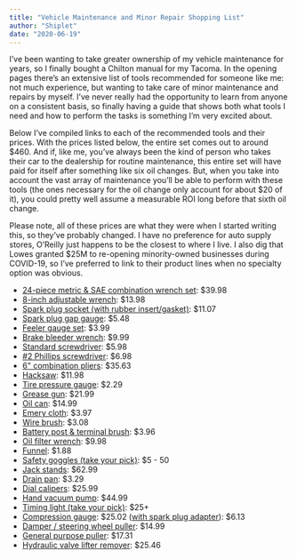 ```yaml
---
title: "Vehicle Maintenance and Minor Repair Shopping List"
author: "Shiplet"
date: "2020-06-19"
---
```


I’ve been wanting to take greater ownership of my vehicle maintenance for years, so I finally bought a Chilton manual for my Tacoma. In the opening pages there’s an extensive list of tools recommended for someone like me: not much experience, but wanting to take care of minor maintenance and repairs by myself. I’ve never really had the opportunity to learn from anyone on a consistent basis, so finally having a guide that shows both what tools I need and how to perform the tasks is something I’m very excited about.

Below I’ve compiled links to each of the recommended tools and their prices. With the prices listed below, the entire set comes out to around $460. And if, like me, you’ve always been the kind of person who takes their car to the dealership for routine maintenance, this entire set will have paid for itself after something like six oil changes. But, when you take into account the vast array of maintenance you’ll be able to perform with these tools (the ones necessary for the oil change only account for about $20 of it), you could pretty well assume a measurable ROI long before that sixth oil change.

Please note, all of these prices are what they were when I started writing this, so they’ve probably changed. I have no preference for auto supply stores, O’Reilly just happens to be the closest to where I live. I also dig that Lowes granted $25M to re-opening minority-owned businesses during COVID-19, so I’ve preferred to link to their product lines when no specialty option was obvious.

- [24-piece metric &amp; SAE combination wrench set](https://www.lowes.com/pd/Kobalt-24-Piece-12-Point-Metric-and-Standard-SAE-Standard-Combination-Wrench-Set/1000372003): $39.98
- [8-inch adjustable wrench](https://www.lowes.com/pd/CRAFTSMAN-8-in-Steel-Adjustable-Wrench-Individual/1000596609): $13.98
- [Spark plug socket (with rubber insert/gasket)](https://www.amazon.com/GearWrench-80546-8-Inch-6-Inch-Swivel/dp/B0014ZVSVK?th=1): $11.07
- [Spark plug gap gauge](https://www.amazon.com/CTA-Tools-3235-Ramp-Type-Gapper/dp/B00144AZ6K/?tag=td-spark-plug-gap-tools-pcr-20): $5.48
- [Feeler gauge set](https://www.oreillyauto.com/detail/b/performance-tool-4601/tools---equipment-16488/measuring-tools-16659/feeler-gauges-27626/6670611d81cb/performance-tool-mini-feeler-gauge/w80525/4614489?pos=1): $3.99
- [Brake bleeder wrench](https://www.oreillyauto.com/detail/b/lisle-4148/tools---equipment-16488/mechanics-tools-16816/brake-tools-16514/brake-bleeder-tools-17957/058eaccfa9b5/lisle-brake-bleeder-wrench/10950/4413367): $9.99
- [Standard screwdriver](https://www.lowes.com/pd/CRAFTSMAN-Acetate-Handle-5-16-in-Slotted-Screwdriver/1000595239): $5.98
- [#2 Phillips screwdriver](https://www.lowes.com/pd/CRAFTSMAN-Acetate-Handle-2-Phillips-Screwdriver/1000595797): $6.98
- [6" combination pliers](https://www.lowes.com/pd/KNIPEX-6-1-in-Combination-Pliers-with-Wire-Cutter/1000701004): $35.63
- [Hacksaw](https://www.lowes.com/pd/CRAFTSMAN-12-in-Extra-Fine-Cut-Hack-Saw/1000595407): $11.98
- [Tire pressure gauge](https://www.oreillyauto.com/detail/b/xtra-seal-5344/tools---equipment-16488/shop-equipment-16634/tire-repair-25052/tire-pressure-gauge-17472/5c2b28d46f04/xtra-seal-10-to-50-psi-tire-gauge/15910/4870608?pos=1): $2.29
- [Grease gun](https://www.oreillyauto.com/detail/b/guardian-5382/tools---equipment-16488/compressors---air-tools-16811/grease-guns-17978/e1fa203584fa/lincoln-industrial-guardian-lever-grease-gun/g103/4900395?pos=21): $21.99
- [Oil can](https://www.amazon.com/GOLDENROD-707-Industrial-Oiler-Spout/dp/B00004YK76?ref_=fsclp_pl_dp_1): $14.99
- [Emery cloth](https://www.homedepot.com/p/3M-3-66-in-x-9-in-Coarse-Medium-and-Fine-Grit-Emery-Cloth-Sandpaper-3-Sheets-Pack-5931ES/100562118): $3.97
- [Wire brush](https://www.lowes.com/pd/Warner-Stainless-Steel-Coarse-Wire-Brush/3166527): $3.08
- [Battery post &amp; terminal brush](https://www.amazon.com/Schumacher-BAF-BI-Terminal-Cleaning-Brush/dp/B0060YHP62): $3.96
- [Oil filter wrench](https://www.lowes.com/pd/CRAFTSMAN-Automotive-Oil-Filter-Wrench/1000595005): $9.98
- [Funnel](https://www.lowes.com/pd/Hopkins-Multi-Purpose-Funnel/1002352086): $1.88
- [Safety goggles (take your pick)](https://www.lowes.com/search?searchTerm=safety+goggles): $5 - 50
- [Jack stands](https://www.oreillyauto.com/detail/b/acdelco-2734/tools---equipment-16488/shop-equipment-16634/lift-equipment-16815/jack-stand-18046/a656e1139b8f/acdelco-4-ton-jack-stands/34114/2494161?pos=0): $62.99
- [Drain pan](https://www.oreillyauto.com/detail/b/flotool-3939/tools---equipment-16488/mechanics-tools-16816/oil---lube-tools-16607/drip---drain-pans-17327/1901b3722e0b/hopkins-flotool-drain-pan/op1/4379866?q=drain+pan&pos=2): $3.29
- [Dial calipers](https://www.oreillyauto.com/detail/b/performance-tool-4601/tools---equipment-16488/hand-tools-16814/measuring-tools-16659/calipers--micrometers---dials-25370/baaf7135be5f/performance-tool-measuring-calipers/w80152/4614478?q=dial+caliper&pos=12): $25.99
- [Hand vacuum pump](https://www.harborfreight.com/mityvac-vacuum-pump-39522.html): $44.99
- [Timing light (take your pick)](https://www.amazon.com/Best-Sellers-Automotive-Timing-Lights/zgbs/automotive/15707511): $25+
- [Compression gauge](https://www.amazon.com/INNOVA-3612-Compression-Tester-Piece/dp/B000EVU89I): $25.02 ([with spark plug adapter](https://www.amazon.com/Lisle-20530-10mm-Spark-Adapter/dp/B00CEX5B1Y)): $6.13
- [Damper / steering wheel puller](https://www.amazon.com/Harmonic-Balance-Puller-Steering-Crankshaft/dp/B07W8W8J6K): $14.99
- [General purpose puller](https://www.amazon.com/Sunex-3905-Reversible-Puller-2-Ton/dp/B000X2566I): $17.31
- [Hydraulic valve lifter remover](https://www.amazon.com/Performance-Tool-W84004-Hydraulic-Remover/dp/B000N324DU): $25.46
